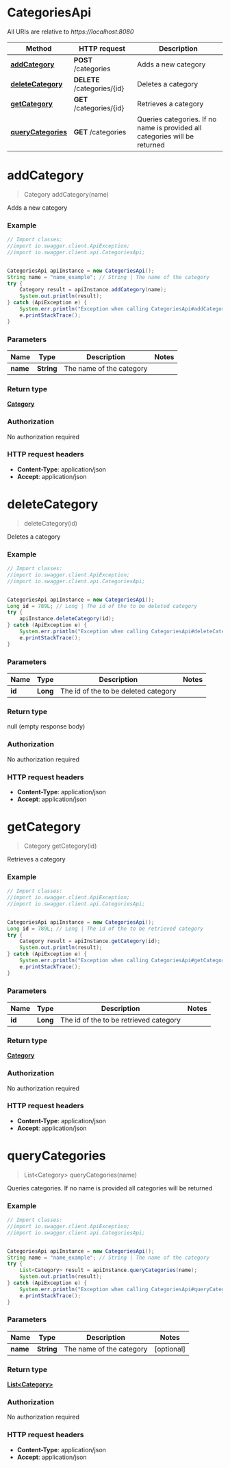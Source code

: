 # CategoriesApi

All URIs are relative to *https://localhost:8080*

Method | HTTP request | Description
------------- | ------------- | -------------
[**addCategory**](CategoriesApi.md#addCategory) | **POST** /categories | Adds a new category
[**deleteCategory**](CategoriesApi.md#deleteCategory) | **DELETE** /categories/{id} | Deletes a category
[**getCategory**](CategoriesApi.md#getCategory) | **GET** /categories/{id} | Retrieves a category
[**queryCategories**](CategoriesApi.md#queryCategories) | **GET** /categories | Queries categories. If no name is provided all categories will be returned


<a name="addCategory"></a>
# **addCategory**
> Category addCategory(name)

Adds a new category



### Example
```java
// Import classes:
//import io.swagger.client.ApiException;
//import io.swagger.client.api.CategoriesApi;


CategoriesApi apiInstance = new CategoriesApi();
String name = "name_example"; // String | The name of the category
try {
    Category result = apiInstance.addCategory(name);
    System.out.println(result);
} catch (ApiException e) {
    System.err.println("Exception when calling CategoriesApi#addCategory");
    e.printStackTrace();
}
```

### Parameters

Name | Type | Description  | Notes
------------- | ------------- | ------------- | -------------
 **name** | **String**| The name of the category |

### Return type

[**Category**](Category.md)

### Authorization

No authorization required

### HTTP request headers

 - **Content-Type**: application/json
 - **Accept**: application/json

<a name="deleteCategory"></a>
# **deleteCategory**
> deleteCategory(id)

Deletes a category



### Example
```java
// Import classes:
//import io.swagger.client.ApiException;
//import io.swagger.client.api.CategoriesApi;


CategoriesApi apiInstance = new CategoriesApi();
Long id = 789L; // Long | The id of the to be deleted category
try {
    apiInstance.deleteCategory(id);
} catch (ApiException e) {
    System.err.println("Exception when calling CategoriesApi#deleteCategory");
    e.printStackTrace();
}
```

### Parameters

Name | Type | Description  | Notes
------------- | ------------- | ------------- | -------------
 **id** | **Long**| The id of the to be deleted category |

### Return type

null (empty response body)

### Authorization

No authorization required

### HTTP request headers

 - **Content-Type**: application/json
 - **Accept**: application/json

<a name="getCategory"></a>
# **getCategory**
> Category getCategory(id)

Retrieves a category



### Example
```java
// Import classes:
//import io.swagger.client.ApiException;
//import io.swagger.client.api.CategoriesApi;


CategoriesApi apiInstance = new CategoriesApi();
Long id = 789L; // Long | The id of the to be retrieved category
try {
    Category result = apiInstance.getCategory(id);
    System.out.println(result);
} catch (ApiException e) {
    System.err.println("Exception when calling CategoriesApi#getCategory");
    e.printStackTrace();
}
```

### Parameters

Name | Type | Description  | Notes
------------- | ------------- | ------------- | -------------
 **id** | **Long**| The id of the to be retrieved category |

### Return type

[**Category**](Category.md)

### Authorization

No authorization required

### HTTP request headers

 - **Content-Type**: application/json
 - **Accept**: application/json

<a name="queryCategories"></a>
# **queryCategories**
> List&lt;Category&gt; queryCategories(name)

Queries categories. If no name is provided all categories will be returned



### Example
```java
// Import classes:
//import io.swagger.client.ApiException;
//import io.swagger.client.api.CategoriesApi;


CategoriesApi apiInstance = new CategoriesApi();
String name = "name_example"; // String | The name of the category
try {
    List<Category> result = apiInstance.queryCategories(name);
    System.out.println(result);
} catch (ApiException e) {
    System.err.println("Exception when calling CategoriesApi#queryCategories");
    e.printStackTrace();
}
```

### Parameters

Name | Type | Description  | Notes
------------- | ------------- | ------------- | -------------
 **name** | **String**| The name of the category | [optional]

### Return type

[**List&lt;Category&gt;**](Category.md)

### Authorization

No authorization required

### HTTP request headers

 - **Content-Type**: application/json
 - **Accept**: application/json

